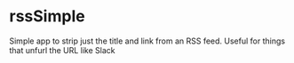 # rssSimple
Simple app to strip just the title and link from an RSS feed. Useful for things that unfurl the URL like Slack
